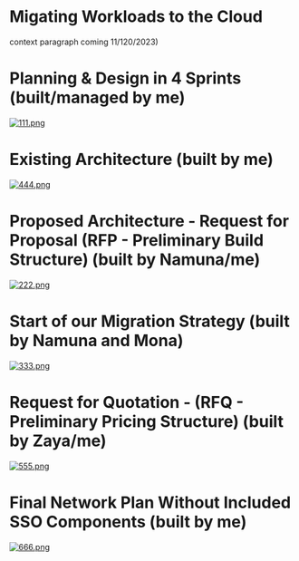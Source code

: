 # Migating Workloads to the Cloud
context paragraph coming 11/120/2023)

# Planning & Design in 4 Sprints (built/managed by me)
[![111.png](https://i.postimg.cc/JnCHYsm7/111.png)](https://postimg.cc/sBK2vDvb)

# Existing Architecture (built by me)
[![444.png](https://i.postimg.cc/QxDt22Rm/444.png)](https://postimg.cc/6THtRm64)

# Proposed Architecture - Request for Proposal (RFP - Preliminary Build Structure) (built by Namuna/me)
[![222.png](https://i.postimg.cc/4y58xCwt/222.png)](https://postimg.cc/ZvWPwMGK)

# Start of our Migration Strategy (built by Namuna and Mona)
[![333.png](https://i.postimg.cc/Z5ZdLBbT/333.png)](https://postimg.cc/N5JFs02V)

# Request for Quotation - (RFQ - Preliminary Pricing Structure) (built by Zaya/me)
[![555.png](https://i.postimg.cc/sxrjRW0x/555.png)](https://postimg.cc/nj3b4Xxf)

# Final Network Plan Without Included SSO Components (built by me)
[![666.png](https://i.postimg.cc/L5HcT3bt/666.png)](https://postimg.cc/47S24VZy)
